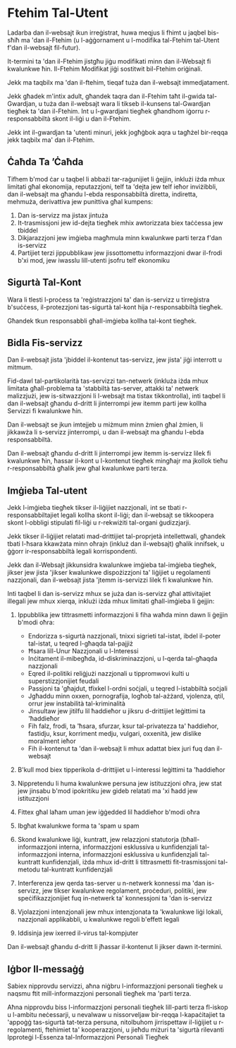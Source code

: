 # Ftehim Tal-Utent

Ladarba dan il-websajt ikun irreġistrat, huwa meqjus li fhimt u jaqbel bis-sħiħ ma 'dan il-Ftehim (u l-aġġornament u l-modifika tal-Ftehim tal-Utent f'dan il-websajt fil-futur).

It-termini ta 'dan il-Ftehim jistgħu jiġu modifikati minn dan il-Websajt fi kwalunkwe ħin. Il-Ftehim Modifikat jiġi sostitwit bil-Ftehim oriġinali.

Jekk ma taqbilx ma 'dan il-ftehim, tieqaf tuża dan il-websajt immedjatament.

Jekk għadek m'intix adult, għandek taqra dan il-Ftehim taħt il-gwida tal-Gwardjan, u tuża dan il-websajt wara li tikseb il-kunsens tal-Gwardjan tiegħek ta 'dan il-Ftehim. Int u l-gwardjani tiegħek għandhom iġorru r-responsabbiltà skont il-liġi u dan il-Ftehim.

Jekk int il-gwardjan ta 'utenti minuri, jekk jogħġbok aqra u tagħżel bir-reqqa jekk taqbilx ma' dan il-Ftehim.

## Ċaħda Ta ’Ċaħda

Tifhem b'mod ċar u taqbel li abbażi tar-raġunijiet li ġejjin, inklużi iżda mhux limitati għal ekonomija, reputazzjoni, telf ta 'dejta jew telf ieħor inviżibbli, dan il-websajt ma għandu l-ebda responsabbiltà diretta, indiretta, mehmuża, derivattiva jew punittiva għal kumpens:

1. Dan is-servizz ma jistax jintuża
1. It-trasmissjoni jew id-dejta tiegħek mhix awtorizzata biex taċċessa jew tbiddel
1. Dikjarazzjoni jew imġieba magħmula minn kwalunkwe parti terza f'dan is-servizz
1. Partijiet terzi jippubblikaw jew jissottomettu informazzjoni dwar il-frodi b'xi mod, jew iwasslu lill-utenti jsofru telf ekonomiku

## Sigurtà Tal-Kont

Wara li tlesti l-proċess ta 'reġistrazzjoni ta' dan is-servizz u tirreġistra b'suċċess, il-protezzjoni tas-sigurtà tal-kont hija r-responsabbiltà tiegħek.

Għandek tkun responsabbli għall-imġieba kollha tal-kont tiegħek.

## Bidla Fis-servizz

Dan il-websajt jista 'jbiddel il-kontenut tas-servizz, jew jista' jiġi interrott u mitmum.

Fid-dawl tal-partikolarità tas-servizzi tan-netwerk (inkluża iżda mhux limitata għall-problema ta 'stabbiltà tas-server, attakki ta' netwerk malizzjużi, jew is-sitwazzjoni li l-websajt ma tistax tikkontrolla), inti taqbel li dan il-websajt għandu d-dritt li jinterrompi jew itemm parti jew kollha Servizzi fi kwalunkwe ħin.

Dan il-websajt se jkun imtejjeb u miżmum minn żmien għal żmien, li jikkawża li s-servizz jinterrompi, u dan il-websajt ma għandu l-ebda responsabbiltà.

Dan il-websajt għandu d-dritt li jinterrompi jew itemm is-servizz lilek fi kwalunkwe ħin, ħassar il-kont u l-kontenut tiegħek mingħajr ma jkollok tieħu r-responsabbiltà għalik jew għal kwalunkwe parti terza.

## Imġieba Tal-utent

Jekk l-imġieba tiegħek tikser il-liġijiet nazzjonali, int se tbati r-responsabbiltajiet legali kollha skont il-liġi; dan il-websajt se tikkoopera skont l-obbligi stipulati fil-liġi u r-rekwiżiti tal-organi ġudizzjarji.

Jekk tikser il-liġijiet relatati mad-drittijiet tal-proprjetà intellettwali, għandek tbati l-ħsara kkawżata minn oħrajn (inkluż dan il-websajt) għalik innifsek, u ġġorr ir-responsabbiltà legali korrispondenti.

Jekk dan il-Websajt jikkunsidra kwalunkwe imġieba tal-imġieba tiegħek, jikser jew jista 'jikser kwalunkwe dispożizzjoni ta' liġijiet u regolamenti nazzjonali, dan il-websajt jista 'jtemm is-servizzi lilek fi kwalunkwe ħin.

Inti taqbel li dan is-servizz mhux se juża dan is-servizz għal attivitajiet illegali jew mhux xierqa, inklużi iżda mhux limitati għall-imġieba li ġejjin:

1. Ippubblika jew tittrasmetti informazzjoni li fiha waħda minn dawn li ġejjin b'modi oħra:

   * Endorizza s-sigurtà nazzjonali, tnixxi sigrieti tal-istat, ibdel il-poter tal-istat, u teqred l-għaqda tal-pajjiż
   * Ħsara lill-Unur Nazzjonali u l-Interessi
   * Inċitament il-mibegħda, id-diskriminazzjoni, u l-qerda tal-għaqda nazzjonali
   * Eqred il-politiki reliġjużi nazzjonali u tippromwovi kulti u superstizzjonijiet feudali
   * Passjoni ta 'għajdut, tfixkel l-ordni soċjali, u teqred l-istabbiltà soċjali
   * Jgħaddu minn oxxen, pornografija, logħob tal-ażżard, vjolenza, qtil, orrur jew instabilità tal-kriminalità
   * Jinsultaw jew jitilfu lil ħaddieħor u jiksru d-drittijiet leġittimi ta 'ħaddieħor
   * Fih falz, frodi, ta 'ħsara, sfurzar, ksur tal-privatezza ta' ħaddieħor, fastidju, ksur, korriment medju, vulgari, oxxenità, jew dislike moralment ieħor
   * Fih il-kontenut ta 'dan il-websajt li mhux adattat biex juri fuq dan il-websajt

1. B'kull mod biex tipperikola d-drittijiet u l-interessi leġittimi ta 'ħaddieħor
1. Nippretendu li huma kwalunkwe persuna jew istituzzjoni oħra, jew stat jew jinsabu b'mod ipokritiku jew gideb relatati ma 'xi ħadd jew istituzzjoni
1. Fittex għal laħam uman jew iġġedded lil ħaddieħor b'modi oħra
1. Ibgħat kwalunkwe forma ta 'spam u spam
1. Skond kwalunkwe liġi, kuntratt, jew relazzjoni statutorja (bħall-informazzjoni interna, informazzjoni esklussiva u kunfidenzjali tal-informazzjoni interna, informazzjoni esklussiva u kunfidenzjali tal-kuntratt kunfidenzjali, iżda mhux id-dritt li tittrasmetti fit-trasmissjoni tal-metodu tal-kuntratt kunfidenzjali
1. Interferenza jew qerda tas-server u n-netwerk konnessi ma 'dan is-servizz, jew tikser kwalunkwe regolament, proċeduri, politiki, jew speċifikazzjonijiet fuq in-netwerk ta' konnessjoni ta 'dan is-servizz
1. Vjolazzjoni intenzjonali jew mhux intenzjonata ta 'kwalunkwe liġi lokali, nazzjonali applikabbli, u kwalunkwe regoli b'effett legali
1. Iddisinja jew ixerred il-virus tal-kompjuter

Dan il-websajt għandu d-dritt li jħassar il-kontenut li jikser dawn it-termini.

## Iġbor Il-messaġġ

Sabiex nipprovdu servizzi, aħna niġbru l-informazzjoni personali tiegħek u naqsmu ftit mill-informazzjoni personali tiegħek ma 'parti terza.

Aħna nipprovdu biss l-informazzjoni personali tiegħek lill-parti terza fl-iskop u l-ambitu neċessarji, u nevalwaw u nissorveljaw bir-reqqa l-kapaċitajiet ta 'appoġġ tas-sigurtà tat-terza persuna, nitolbuhom jirrispettaw il-liġijiet u r-regolamenti, ftehimiet ta' kooperazzjoni, u jieħdu miżuri ta 'sigurtà rilevanti Ipproteġi l-Essenza tal-Informazzjoni Personali Tiegħek